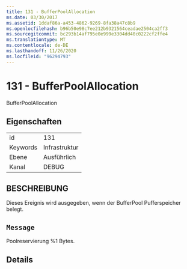 ```yaml
---
title: 131 - BufferPoolAllocation
ms.date: 03/30/2017
ms.assetid: 1ddaf86a-a453-4862-9269-8fa38a47c8b9
ms.openlocfilehash: b96b50e98c7ee212b9321564ceadae2504ca2ff3
ms.sourcegitcommit: bc293b14af795e0e999e3304dd40c0222cf2ffe4
ms.translationtype: MT
ms.contentlocale: de-DE
ms.lasthandoff: 11/26/2020
ms.locfileid: "96294793"
---
```

# <a name="131---bufferpoolallocation"></a>131 - BufferPoolAllocation

BufferPoolAllocation  
  
## <a name="properties"></a>Eigenschaften  
  
|||  
|-|-|  
|id|131|  
|Keywords|Infrastruktur|  
|Ebene|Ausführlich|  
|Kanal|DEBUG|  
  
## <a name="description"></a>BESCHREIBUNG  

 Dieses Ereignis wird ausgegeben, wenn der BufferPool Pufferspeicher belegt.  
  
## <a name="message"></a>`Message`  

 Poolreservierung %1 Bytes.  
  
## <a name="details"></a>Details
